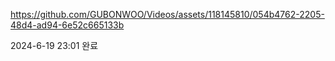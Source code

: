 

https://github.com/GUBONWOO/Videos/assets/118145810/054b4762-2205-48d4-ad94-6e52c665133b

2024-6-19 23:01 완료
